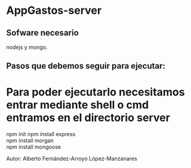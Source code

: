 # AppGastos-server

## Sofware necesario
nodejs y mongo.

## Pasos que debemos seguir para ejecutar:
# Para poder ejecutarlo necesitamos entrar mediante shell o cmd entramos en el directorio server
npm init
npm install express   
npm install morgan     
npm install mongoose 

Autor: Alberto Fernández-Arroyo López-Manzanares